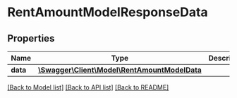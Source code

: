 # RentAmountModelResponseData

## Properties
Name | Type | Description | Notes
------------ | ------------- | ------------- | -------------
**data** | [**\Swagger\Client\Model\RentAmountModelData**](RentAmountModelData.md) |  | [optional] 

[[Back to Model list]](../../README.md#documentation-for-models) [[Back to API list]](../../README.md#documentation-for-api-endpoints) [[Back to README]](../../README.md)

